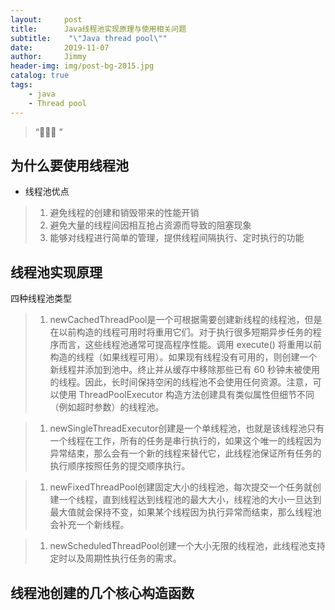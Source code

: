 ```yaml
---
layout:     post
title:      Java线程池实现原理与使用相关问题
subtitle:    "\"Java thread pool\""
date:       2019-11-07
author:     Jimmy
header-img: img/post-bg-2015.jpg
catalog: true
tags:
    - java
    - Thread pool
---
```


> “🙉🙉🙉 ”

## 为什么要使用线程池

- 线程池优点
> 1. 避免线程的创建和销毁带来的性能开销
> 1. 避免大量的线程间因相互抢占资源而导致的阻塞现象
> 1. 能够对线程进行简单的管理，提供线程间隔执行、定时执行的功能

## 线程池实现原理

四种线程池类型

> 1. newCachedThreadPool是一个可根据需要创建新线程的线程池，但是在以前构造的线程可用时将重用它们。对于执行很多短期异步任务的程序而言，这些线程池通常可提高程序性能。调用 execute() 将重用以前构造的线程（如果线程可用）。如果现有线程没有可用的，则创建一个新线程并添加到池中。终止并从缓存中移除那些已有 60 秒钟未被使用的线程。因此，长时间保持空闲的线程池不会使用任何资源。注意，可以使用 ThreadPoolExecutor 构造方法创建具有类似属性但细节不同（例如超时参数）的线程池。

> 1. newSingleThreadExecutor创建是一个单线程池，也就是该线程池只有一个线程在工作，所有的任务是串行执行的，如果这个唯一的线程因为异常结束，那么会有一个新的线程来替代它，此线程池保证所有任务的执行顺序按照任务的提交顺序执行。

> 1. newFixedThreadPool创建固定大小的线程池，每次提交一个任务就创建一个线程，直到线程达到线程池的最大大小，线程池的大小一旦达到最大值就会保持不变，如果某个线程因为执行异常而结束，那么线程池会补充一个新线程。

> 1. newScheduledThreadPool创建一个大小无限的线程池，此线程池支持定时以及周期性执行任务的需求。


## 线程池创建的几个核心构造函数

